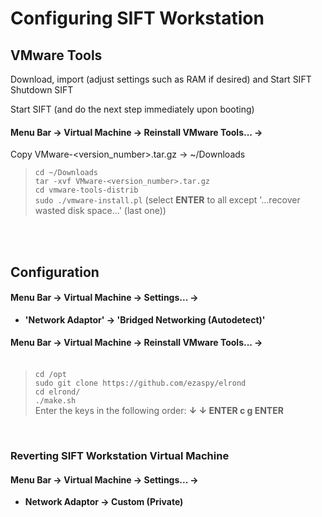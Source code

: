 # Configuring SIFT Workstation

## VMware Tools

Download, import (adjust settings such as RAM if desired) and Start SIFT<br>
Shutdown SIFT<br>

Start SIFT (and do the next step immediately upon booting)<br>

#### **Menu Bar -> Virtual Machine -> Reinstall VMware Tools... ->**

Copy VMware-<version_number>.tar.gz -> ~/Downloads<br>
>`cd ~/Downloads`<br>
`tar -xvf VMware-<version_number>.tar.gz`<br>
`cd vmware-tools-distrib`<br>
`sudo ./vmware-install.pl` (select **ENTER** to all except '...recover wasted disk space...' (last one))

<br><br>

## Configuration

#### **Menu Bar -> Virtual Machine -> Settings... ->**

- **'Network Adaptor' -> 'Bridged Networking (Autodetect)'**<br>

#### **Menu Bar -> Virtual Machine -> Reinstall VMware Tools... ->**<br><br>

>`cd /opt`<br>
`sudo git clone https://github.com/ezaspy/elrond`<br>
`cd elrond/`<br>
`./make.sh`<br>
Enter the keys in the following order: **&darr; &darr; ENTER c g ENTER**

<br>

### Reverting SIFT Workstation Virtual Machine

#### **Menu Bar -> Virtual Machine -> Settings... ->**

- **Network Adaptor -> Custom (Private)**<br><br><br>
